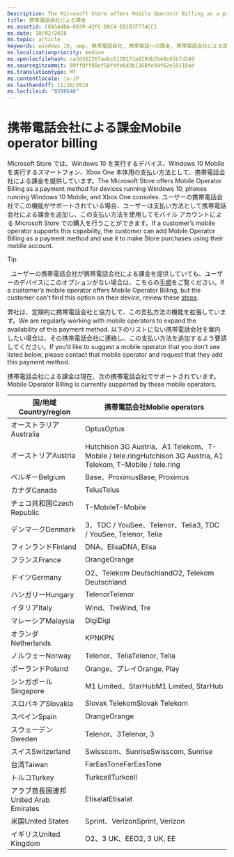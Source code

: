 ```yaml
---
Description: The Microsoft Store offers Mobile Operator Billing as a payment method for mobile operators who support this capability.
title: 携帯電話会社による課金
ms.assetid: C8A5A4BA-6B39-42FC-B8C4-ED1B7F774CC1
ms.date: 10/02/2018
ms.topic: article
keywords: windows 10, uwp, 携帯電話会社, 携帯電話への課金, 携帯電話会社による課金
ms.localizationpriority: medium
ms.openlocfilehash: ca3d362267aabc6120173a029db2b48c65b7d249
ms.sourcegitcommit: 89ff8ff88ef58f4fe6d3b1368fe94f62e59118ad
ms.translationtype: MT
ms.contentlocale: ja-JP
ms.lasthandoff: 11/30/2018
ms.locfileid: "8208646"
---
```

# <a name="mobile-operator-billing"></a><span data-ttu-id="ffd3c-103">携帯電話会社による課金</span><span class="sxs-lookup"><span data-stu-id="ffd3c-103">Mobile operator billing</span></span>


<span data-ttu-id="ffd3c-104">Microsoft Store では、Windows 10 を実行するデバイス、Windows 10 Mobile を実行するスマートフォン、Xbox One 本体用の支払い方法として、携帯電話会社による課金を提供しています。</span><span class="sxs-lookup"><span data-stu-id="ffd3c-104">The Microsoft Store offers Mobile Operator Billing as a payment method for devices running Windows 10, phones running Windows 10 Mobile, and Xbox One consoles.</span></span> <span data-ttu-id="ffd3c-105">ユーザーの携帯電話会社でこの機能がサポートされている場合、ユーザーは支払い方法として携帯電話会社による課金を追加し、この支払い方法を使用してモバイル アカウントによる Microsoft Store での購入を行うことができます。</span><span class="sxs-lookup"><span data-stu-id="ffd3c-105">If a customer’s mobile operator supports this capability, the customer can add Mobile Operator Billing as a payment method and use it to make Store purchases using their mobile account.</span></span>

> [!TIP]
>  <span data-ttu-id="ffd3c-106">ユーザーの携帯電話会社が携帯電話会社による課金を提供していても、ユーザーのデバイスにこのオプションがない場合は、こちらの[手順](http://go.microsoft.com/fwlink/p/?LinkId=523993)をご覧ください。</span><span class="sxs-lookup"><span data-stu-id="ffd3c-106">If a customer’s mobile operator offers Mobile Operator Billing, but the customer can't find this option on their device, review these [steps](http://go.microsoft.com/fwlink/p/?LinkId=523993).</span></span>

<span data-ttu-id="ffd3c-107">弊社は、定期的に携帯電話会社と協力して、この支払方法の機能を拡張しています。</span><span class="sxs-lookup"><span data-stu-id="ffd3c-107">We are regularly working with mobile operators to expand the availability of this payment method.</span></span> <span data-ttu-id="ffd3c-108">以下のリストにない携帯電話会社を案内したい場合は、その携帯電話会社に連絡し、この支払い方法を追加するよう要請してください。</span><span class="sxs-lookup"><span data-stu-id="ffd3c-108">If you’d like to suggest a mobile operator that you don’t see listed below, please contact that mobile operator and request that they add this payment method.</span></span>

<span data-ttu-id="ffd3c-109">携帯電話会社による課金は現在、次の携帯電話会社でサポートされています。</span><span class="sxs-lookup"><span data-stu-id="ffd3c-109">Mobile Operator Billing is currently supported by these mobile operators.</span></span>

| <span data-ttu-id="ffd3c-110">国/地域</span><span class="sxs-lookup"><span data-stu-id="ffd3c-110">Country/region</span></span>  | <span data-ttu-id="ffd3c-111">携帯電話会社</span><span class="sxs-lookup"><span data-stu-id="ffd3c-111">Mobile operators</span></span>                 |
|-----------------|----------------------------------|
| <span data-ttu-id="ffd3c-112">オーストラリア</span><span class="sxs-lookup"><span data-stu-id="ffd3c-112">Australia</span></span>       | <span data-ttu-id="ffd3c-113">Optus</span><span class="sxs-lookup"><span data-stu-id="ffd3c-113">Optus</span></span>                            |
| <span data-ttu-id="ffd3c-114">オーストリア</span><span class="sxs-lookup"><span data-stu-id="ffd3c-114">Austria</span></span>         | <span data-ttu-id="ffd3c-115">Hutchison 3G Austria、A1 Telekom、T-Mobile / tele.ring</span><span class="sxs-lookup"><span data-stu-id="ffd3c-115">Hutchison 3G Austria, A1 Telekom, T-Mobile / tele.ring</span></span>  |
| <span data-ttu-id="ffd3c-116">ベルギー</span><span class="sxs-lookup"><span data-stu-id="ffd3c-116">Belgium</span></span>         | <span data-ttu-id="ffd3c-117">Base、Proximus</span><span class="sxs-lookup"><span data-stu-id="ffd3c-117">Base, Proximus</span></span>                   |
| <span data-ttu-id="ffd3c-118">カナダ</span><span class="sxs-lookup"><span data-stu-id="ffd3c-118">Canada</span></span>          | <span data-ttu-id="ffd3c-119">Telus</span><span class="sxs-lookup"><span data-stu-id="ffd3c-119">Telus</span></span>                            |
| <span data-ttu-id="ffd3c-120">チェコ共和国</span><span class="sxs-lookup"><span data-stu-id="ffd3c-120">Czech Republic</span></span>  | <span data-ttu-id="ffd3c-121">T-Mobile</span><span class="sxs-lookup"><span data-stu-id="ffd3c-121">T-Mobile</span></span>                         |
| <span data-ttu-id="ffd3c-122">デンマーク</span><span class="sxs-lookup"><span data-stu-id="ffd3c-122">Denmark</span></span>         | <span data-ttu-id="ffd3c-123">3、TDC / YouSee、Telenor、Telia</span><span class="sxs-lookup"><span data-stu-id="ffd3c-123">3, TDC / YouSee, Telenor, Telia</span></span>  |
| <span data-ttu-id="ffd3c-124">フィンランド</span><span class="sxs-lookup"><span data-stu-id="ffd3c-124">Finland</span></span>         | <span data-ttu-id="ffd3c-125">DNA、Elisa</span><span class="sxs-lookup"><span data-stu-id="ffd3c-125">DNA, Elisa</span></span>                       |
| <span data-ttu-id="ffd3c-126">フランス</span><span class="sxs-lookup"><span data-stu-id="ffd3c-126">France</span></span>          | <span data-ttu-id="ffd3c-127">Orange</span><span class="sxs-lookup"><span data-stu-id="ffd3c-127">Orange</span></span>                           |
| <span data-ttu-id="ffd3c-128">ドイツ</span><span class="sxs-lookup"><span data-stu-id="ffd3c-128">Germany</span></span>         | <span data-ttu-id="ffd3c-129">O2、Telekom Deutschland</span><span class="sxs-lookup"><span data-stu-id="ffd3c-129">O2, Telekom Deutschland</span></span>          |
| <span data-ttu-id="ffd3c-130">ハンガリー</span><span class="sxs-lookup"><span data-stu-id="ffd3c-130">Hungary</span></span>         | <span data-ttu-id="ffd3c-131">Telenor</span><span class="sxs-lookup"><span data-stu-id="ffd3c-131">Telenor</span></span>                          |
| <span data-ttu-id="ffd3c-132">イタリア</span><span class="sxs-lookup"><span data-stu-id="ffd3c-132">Italy</span></span>           | <span data-ttu-id="ffd3c-133">Wind、Tre</span><span class="sxs-lookup"><span data-stu-id="ffd3c-133">Wind, Tre</span></span>                        |
| <span data-ttu-id="ffd3c-134">マレーシア</span><span class="sxs-lookup"><span data-stu-id="ffd3c-134">Malaysia</span></span>        | <span data-ttu-id="ffd3c-135">Digi</span><span class="sxs-lookup"><span data-stu-id="ffd3c-135">Digi</span></span>                             |
| <span data-ttu-id="ffd3c-136">オランダ</span><span class="sxs-lookup"><span data-stu-id="ffd3c-136">Netherlands</span></span>     | <span data-ttu-id="ffd3c-137">KPN</span><span class="sxs-lookup"><span data-stu-id="ffd3c-137">KPN</span></span>                              |
| <span data-ttu-id="ffd3c-138">ノルウェー</span><span class="sxs-lookup"><span data-stu-id="ffd3c-138">Norway</span></span>          | <span data-ttu-id="ffd3c-139">Telenor、Telia</span><span class="sxs-lookup"><span data-stu-id="ffd3c-139">Telenor, Telia</span></span>                   |
| <span data-ttu-id="ffd3c-140">ポーランド</span><span class="sxs-lookup"><span data-stu-id="ffd3c-140">Poland</span></span>          | <span data-ttu-id="ffd3c-141">Orange、プレイ</span><span class="sxs-lookup"><span data-stu-id="ffd3c-141">Orange, Play</span></span>                     |
| <span data-ttu-id="ffd3c-142">シンガポール</span><span class="sxs-lookup"><span data-stu-id="ffd3c-142">Singapore</span></span>       | <span data-ttu-id="ffd3c-143">M1 Limited、StarHub</span><span class="sxs-lookup"><span data-stu-id="ffd3c-143">M1 Limited, StarHub</span></span>              |
| <span data-ttu-id="ffd3c-144">スロバキア</span><span class="sxs-lookup"><span data-stu-id="ffd3c-144">Slovakia</span></span>        | <span data-ttu-id="ffd3c-145">Slovak Telekom</span><span class="sxs-lookup"><span data-stu-id="ffd3c-145">Slovak Telekom</span></span>                   |
| <span data-ttu-id="ffd3c-146">スペイン</span><span class="sxs-lookup"><span data-stu-id="ffd3c-146">Spain</span></span>           | <span data-ttu-id="ffd3c-147">Orange</span><span class="sxs-lookup"><span data-stu-id="ffd3c-147">Orange</span></span>                           |
| <span data-ttu-id="ffd3c-148">スウェーデン</span><span class="sxs-lookup"><span data-stu-id="ffd3c-148">Sweden</span></span>          | <span data-ttu-id="ffd3c-149">Telenor、3</span><span class="sxs-lookup"><span data-stu-id="ffd3c-149">Telenor, 3</span></span>                       |
| <span data-ttu-id="ffd3c-150">スイス</span><span class="sxs-lookup"><span data-stu-id="ffd3c-150">Switzerland</span></span>     | <span data-ttu-id="ffd3c-151">Swisscom、Sunrise</span><span class="sxs-lookup"><span data-stu-id="ffd3c-151">Swisscom, Sunrise</span></span>                |
| <span data-ttu-id="ffd3c-152">台湾</span><span class="sxs-lookup"><span data-stu-id="ffd3c-152">Taiwan</span></span>          | <span data-ttu-id="ffd3c-153">FarEasTone</span><span class="sxs-lookup"><span data-stu-id="ffd3c-153">FarEasTone</span></span>                       |
| <span data-ttu-id="ffd3c-154">トルコ</span><span class="sxs-lookup"><span data-stu-id="ffd3c-154">Turkey</span></span>          | <span data-ttu-id="ffd3c-155">Turkcell</span><span class="sxs-lookup"><span data-stu-id="ffd3c-155">Turkcell</span></span>                         |
| <span data-ttu-id="ffd3c-156">アラブ首長国連邦</span><span class="sxs-lookup"><span data-stu-id="ffd3c-156">United Arab Emirates</span></span> | <span data-ttu-id="ffd3c-157">Etisalat</span><span class="sxs-lookup"><span data-stu-id="ffd3c-157">Etisalat</span></span>                    |
| <span data-ttu-id="ffd3c-158">米国</span><span class="sxs-lookup"><span data-stu-id="ffd3c-158">United States</span></span>   | <span data-ttu-id="ffd3c-159">Sprint、Verizon</span><span class="sxs-lookup"><span data-stu-id="ffd3c-159">Sprint, Verizon</span></span>                  |
| <span data-ttu-id="ffd3c-160">イギリス</span><span class="sxs-lookup"><span data-stu-id="ffd3c-160">United Kingdom</span></span>  | <span data-ttu-id="ffd3c-161">O2、3 UK、EE</span><span class="sxs-lookup"><span data-stu-id="ffd3c-161">O2, 3 UK, EE</span></span>                     |

 



 


 

 




